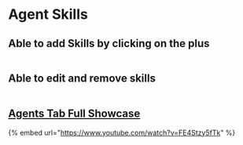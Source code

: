# Agent Skills

## Able to add Skills by clicking on the plus

<figure><img src="../../.gitbook/assets/Screenshot 2025-07-19 at 2.34.23 PM.png" alt=""><figcaption></figcaption></figure>



## Able to edit and remove skills

<figure><img src="../../.gitbook/assets/Screenshot 2025-07-19 at 2.35.46 PM.png" alt=""><figcaption></figcaption></figure>

## [Agents Tab Full Showcase](https://www.youtube.com/watch?v=FE4Stzy5fTk)

{% embed url="https://www.youtube.com/watch?v=FE4Stzy5fTk" %}

